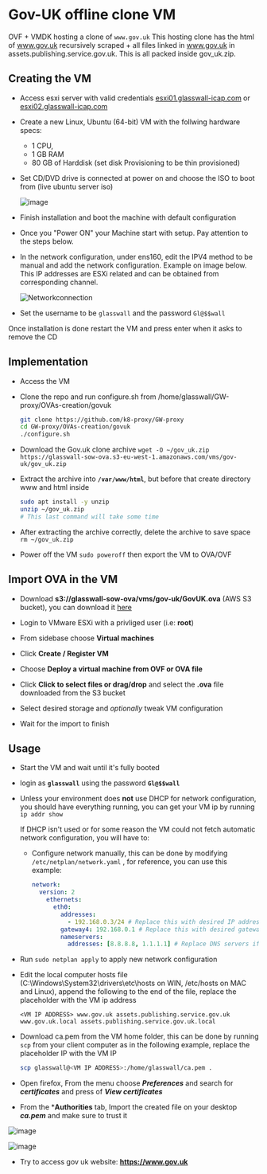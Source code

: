 # Gov-UK offline clone VM

OVF + VMDK hosting a clone of `www.gov.uk`
This hosting clone has the html of www.gov.uk recursively scraped + all files linked in www.gov.uk in assets.publishing.service.gov.uk.
This is all packed inside gov_uk.zip.

## Creating the VM

* Access esxi server with valid credentials   [esxi01.glasswall-icap.com](http://esxi01.glasswall-icap.com) or [esxi02.glasswall-icap.com](http://esxi02.glasswall-icap.com) 

* Create a new Linux, Ubuntu (64-bit) VM with the follwing hardware specs:
    * 1 CPU,
    * 1 GB RAM
    * 80 GB of Harddisk (set disk Provisioning to be thin provisioned)

* Set CD/DVD drive is connected at power on and choose the ISO to boot from (live ubuntu server iso)

  ![image](https://user-images.githubusercontent.com/58347752/100460151-66715900-30cf-11eb-914e-2f802acb5052.png)

* Finish installation and boot the machine with default configuration

* Once you "Power ON" your Machine start with setup. Pay attention to the steps below. 

* In the network configuration, under ens160, edit the IPV4 method to be manual and add the network configuration. Example on image below. This IP addresses are ESXi related and can be obtained from corresponding channel.

  ![Networkconnection](https://user-images.githubusercontent.com/70108899/100768735-82d90280-33fb-11eb-8e1d-f60164fad167.PNG)

* Set the username to be `glasswall` and the password `Gl@$$wall`

Once installation is done restart the VM and press enter when it asks to remove the CD

## Implementation

- Access the VM

- Clone the repo and run configure.sh from /home/glasswall/GW-proxy/OVAs-creation/govuk
  
  ```bash
  git clone https://github.com/k8-proxy/GW-proxy
  cd GW-proxy/OVAs-creation/govuk
  ./configure.sh
  ```

- Download the Gov.uk clone archive `wget -O ~/gov_uk.zip https://glasswall-sow-ova.s3-eu-west-1.amazonaws.com/vms/gov-uk/gov_uk.zip`

- Extract the archive into **`/var/www/html`**, but before that create directory www and html inside 

  ```bash
  sudo apt install -y unzip
  unzip ~/gov_uk.zip
  # This last command will take some time
  ```
- After extracting the archive correctly, delete the archive to save space `rm ~/gov_uk.zip`

- Power off the VM `sudo poweroff` then export the VM to OVA/OVF

## Import OVA in the VM

- Download **s3://glasswall-sow-ova/vms/gov-uk/GovUK.ova** (AWS S3 bucket), you can download it [here](https://glasswall-sow-ova.s3-eu-west-1.amazonaws.com/vms/gov-uk/GovUK.ova)

- Login to VMware ESXi with a privliged user (i.e: **root**)

- From sidebase choose **Virtual machines**

- Click **Create / Register VM**

- Choose **Deploy a virtual machine from OVF or  OVA file**

- Click **Click to select files or drag/drop** and select the **.ova** file downloaded from the S3 bucket 

- Select desired storage and *optionally* tweak VM configuration

- Wait for the import to finish

## Usage

- Start the VM and wait until it's fully booted

- login as **`glasswall`** using the password **`Gl@$$wall`**

* Unless your environment does **not** use DHCP for network configuration,  you should have everything running, you can get your VM ip by running `ip addr show`
  
  If DHCP isn't used or for some reason the VM could not fetch automatic network configuration, you will have to:
  
  - Configure network manually, this can be done by modifying `/etc/netplan/network.yaml` , for reference, you can use this example:
    
    ```yaml
    network:
      version: 2
        ethernets:
          eth0:
            addresses:
              - 192.168.0.3/24 # Replace this with desired IP address in CIDR format
            gateway4: 192.168.0.1 # Replace this with desired gateway
            nameservers:
              addresses: [8.8.8.8, 1.1.1.1] # Replace DNS servers if needed
    ```

- Run `sudo netplan apply` to apply new network configuration

- Edit the local computer hosts file (C:\Windows\System32\drivers\etc\hosts on WIN, /etc/hosts on MAC and Linux), append the following to the end of the file, replace the placeholder with the VM ip address
  
  ```
  <VM IP ADDRESS> www.gov.uk assets.publishing.service.gov.uk www.gov.uk.local assets.publishing.service.gov.uk.local
  ```

- Download ca.pem from the VM home folder, this can be done by running `scp`  from your client computer as in the following example, replace the placeholder IP with the VM IP
  
  ```bash
  scp glasswall@<VM IP ADDRESS>:/home/glasswall/ca.pem .
  ```

* Open firefox, From the menu choose ***Preferences*** and search for ***certificates*** and press of ***View certificates*** 

* From the ***Authorities** tab, Import the created file on your desktop ***ca.pem*** and make sure to trust it

![image](https://user-images.githubusercontent.com/58347752/101023030-de7dca00-357a-11eb-8335-78de7f89aee1.png)

![image](https://user-images.githubusercontent.com/58347752/101023218-21d83880-357b-11eb-9059-1911dd0b410d.png)

* Try to access gov uk website: **https://www.gov.uk**

